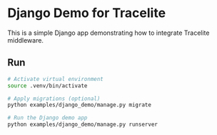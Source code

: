 # Django Demo for Tracelite

This is a simple Django app demonstrating how to integrate Tracelite middleware.

## Run

```bash
# Activate virtual environment
source .venv/bin/activate

# Apply migrations (optional)
python examples/django_demo/manage.py migrate

# Run the Django demo app
python examples/django_demo/manage.py runserver